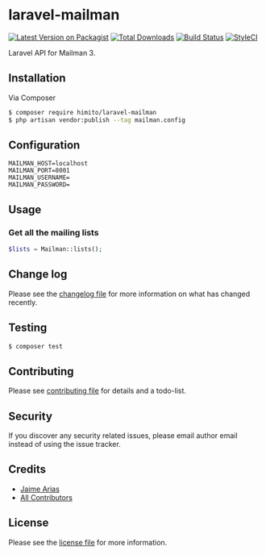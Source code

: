 # laravel-mailman

[![Latest Version on Packagist][ico-version]][link-packagist]
[![Total Downloads][ico-downloads]][link-downloads]
[![Build Status][ico-travis]][link-travis]
[![StyleCI][ico-styleci]][link-styleci]

Laravel API for Mailman 3.

## Installation

Via Composer

``` bash
$ composer require himito/laravel-mailman
$ php artisan vendor:publish --tag mailman.config
```

## Configuration

```
MAILMAN_HOST=localhost
MAILMAN_PORT=8001
MAILMAN_USERNAME=
MAILMAN_PASSWORD=
```

## Usage

### Get all the mailing lists

```php
$lists = Mailman::lists();
```

## Change log

Please see the [changelog file](CHANGELOG.md) for more information on what has changed recently.

## Testing

``` bash
$ composer test
```

## Contributing

Please see [contributing file](CONTRIBUTING.md) for details and a todo-list.

## Security

If you discover any security related issues, please email author email instead of using the issue tracker.

## Credits

- [Jaime Arias][link-author]
- [All Contributors][link-contributors]

## License

Please see the [license file](LICENSE) for more information.

[ico-version]: https://img.shields.io/packagist/v/himito/laravel-mailman.svg?style=flat-square
[ico-downloads]: https://img.shields.io/packagist/dt/himito/laravel-mailman.svg?style=flat-square
[ico-travis]: https://img.shields.io/travis/himito/laravel-mailman/master.svg?style=flat-square
[ico-styleci]: https://styleci.io/repos/176921198/shield

[link-packagist]: https://packagist.org/packages/himito/laravel-mailman
[link-downloads]: https://packagist.org/packages/himito/laravel-mailman
[link-travis]: https://travis-ci.org/himito/laravel-mailman
[link-styleci]: https://styleci.io/repos/176921198
[link-author]: https://github.com/himito
[link-contributors]: ../../contributors
